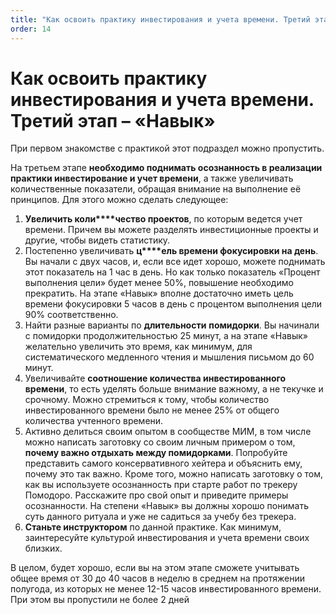 ```yaml
---
title: "Как освоить практику инвестирования и учета времени. Третий этап – «Навык»"
order: 14
---
```


# Как освоить практику инвестирования и учета времени. Третий этап – «Навык»

При первом знакомстве с практикой этот подраздел можно пропустить.

На третьем этапе **необходимо поднимать осознанность в реализации практики инвестирование и учет времени**, а также увеличивать количественные показатели, обращая внимание на выполнение её принципов. Для этого можно сделать следующее:

1. **Увеличить коли****чество проектов**, по которым ведется учет времени. Причем вы можете разделять инвестиционные проекты и другие, чтобы видеть статистику.
2. Постепенно увеличивать **ц****ель времени фокусировки на день**. Вы начали с двух часов, и, если все идет хорошо, можете поднимать этот показатель на 1 час в день. Но как только показатель «Процент выполнения цели» будет менее 50%, повышение необходимо прекратить. На этапе «Навык» вполне достаточно иметь цель времени фокусировки 5 часов в день с процентом выполнения цели 90% соответственно.
3. Найти разные варианты по **д****лительност****и** **помидорки**. Вы начинали с помидорки продолжительностью 25 минут, а на этапе «Навык» желательно увеличить это время, как минимум, для систематического медленного чтения и мышления письмом до 60 минут.
4. Увеличивайте **соотношение количества инвестированного времени**, то есть уделять больше внимание важному, а не текучке и срочному. Можно стремиться к тому, чтобы количество инвестированного времени было не менее 25% от общего количества учтенного времени.
5. Активно делиться своим опытом в сообществе МИМ, в том числе можно написать заготовку со своим личным примером о том, **почему важно отдыхать между помидорками**. Попробуйте представить самого консервативного хейтера и объяснить ему, почему это так важно. Кроме того, можно написать заготовку о том, как вы используете осознанность при старте работ по трекеру Помодоро. Расскажите про свой опыт и приведите примеры осознанности. На степени «Навык» вы должны хорошо понимать суть данного ритуала и уже не садиться за учебу без трекера.
6. **Станьте инструктором** по данной практике. Как минимум, заинтересуйте культурой инвестирования и учета времени своих близких.

В целом, будет хорошо, если вы на этом этапе сможете учитывать общее время от 30 до 40 часов в неделю в среднем на протяжении полугода, из которых не менее 12-15 часов инвестированного времени. При этом вы пропустили не более 2 дней